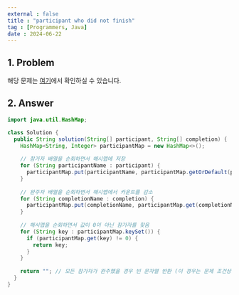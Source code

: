 ```yaml
---
external : false
title : "participant who did not finish"
tag : [Programmers, Java]
date : 2024-06-22
---
```


## 1. Problem

해당 문제는 [여기](https://school.programmers.co.kr/learn/courses/30/lessons/42576?language=java)에서 확인하실 수 있습니다.

## 2. Answer

```java
import java.util.HashMap;

class Solution {
  public String solution(String[] participant, String[] completion) {
    HashMap<String, Integer> participantMap = new HashMap<>();
    
    // 참가자 배열을 순회하면서 해시맵에 저장
    for (String participantName : participant) {
      participantMap.put(participantName, participantMap.getOrDefault(participantName, 0) + 1);
    }
    
    // 완주자 배열을 순회하면서 해시맵에서 카운트를 감소
    for (String completionName : completion) {
      participantMap.put(completionName, participantMap.get(completionName) - 1);
    }
    
    // 해시맵을 순회하면서 값이 0이 아닌 참가자를 찾음
    for (String key : participantMap.keySet()) {
      if (participantMap.get(key) != 0) {
        return key;
      }
    }
    
    return ""; // 모든 참가자가 완주했을 경우 빈 문자열 반환 (이 경우는 문제 조건상 발생하지 않음)
  }
}
```
